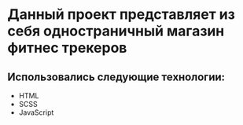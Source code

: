 # Данный проект представляет из себя одностраничный магазин фитнес трекеров

## Использовались следующие технологии:
- HTML
- SCSS
- JavaScript
